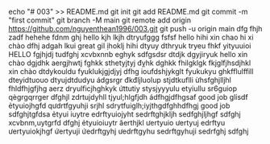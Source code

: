 echo "# 003" >> README.md
git init
git add README.md
git commit -m "first commit"
git branch -M main
git remote add origin https://github.com/nguyenthean1996/003.git
git push -u origin main
dfg
fhjh
zadf
hehehe
fdnm
ghj
hello
kjh
lkjh
dtryufggg
fsfsf
hello
hihi
xin chao
hi
xi chào
dfhj
adgah
lkui
great
gil
ịhoklj
hihi
dtyuy
dthryuk
tryeu
fhkf
yityuuioi
HELLO
fgjhjdj
tudfghj
xcvbxnnb
eghyk
sdfgsdsr
dtdjk
dgyjiryuk
hello
xin chào
dgjdhk
aergjhwtj
fghkk
sthetyjtyj
đỵhk
dghkk
fhilgklgk
fkjglfjhsdjhkl
xin chào
dtdykouldu
fyuklukjgjdjyj
dfhg
ioufdshjykglt
fyukukyu
ghkfflulffill
dteyidtuouo
dtyujdtdudyu
ádgsrgr
đkđljluolup
stjdtkuflli
ừhsfghjlljhl
fhldfhjgfjhg
aerz
dryulficjhghkyk
ứttutiy
stysjyyyulu
etyiullu
sr6guiop
qègrgqrrger
dfghjl
zdrtujdyhll
tjyul;hlgfjdh
ádfhgjdfhgsaf
good job
glisdf
ẻtyuiojhgfd
qưdrtfgyuhji
srjhl
sdrytfuiglh;iyjthgdfghhdfhgj
good job
sdfghjtgfdsa
ẻtyui
iuytre
edrftyuiojyht
sedrftghjkljh
sedfghjljhgf
sdfghj
xcvbnm,uytgrfd
dfghj
ẻtyuioiuytr
ăerthjkl
ưertyuio
ưertyuj
edrftyu
ưertyuiokjhgf
ứertyuji
ứedrftgyhj
ưedrftgyhu
sedrftgyhuji
sedrfghj
sdfghj
